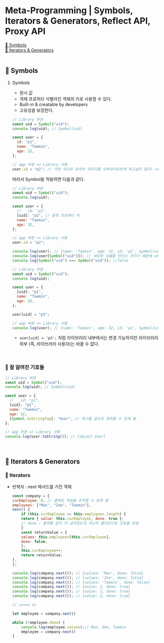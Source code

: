 # Meta-Programming | Symbols, Iterators & Generators, Reflect API, Proxy API

[📌 Symbols](#-symbols)<br>
[📌 Iterators & Generators](#-iterators--generators)<br>
<br>

## 📌 Symbols

1. Symbols

   - 원시 값
   - 객체 프로퍼티 식별자인 객체의 키로 사용할 수 있다.
   - Built-in & creatable by developers
   - 고유성을 보장한다.

   ```javascript
   // Library 부분
   const uid = Symbol("uid");
   console.log(uid); // Symbol(uid)

   const user = {
     id: "p1",
     name: "Taemin",
     age: 32,
   };

   // app 부분 => Library 사용
   user.id = "p2"; // 이런 식으로 유저의 아이디를 오버라이딩하게 하고싶지 않다! => 이럴 때 심볼을 사용.
   ```

   따라서 Symbol을 적용하면 다음과 같다.

   ```javascript
   // Library 부분
   const uid = Symbol("uid");
   console.log(uid);

   const user = {
     //   id: "p1",
     [uid]: "p1", // 동적 프로퍼티 키
     name: "Taemin",
     age: 32,
   };

   // app 부분 => Library 사용
   user.id = "p2";

   console.log(user); // {name: 'Taemin', age: 32, id: 'p2', Symbol(uid): 'p1'}
   console.log(user[Symbol("uid")]); // 새로운 심볼을 만드는 것이기 때문에 undefined라고 나온다.
   console.log(Symbol("uid") === Symbol("uid")); //false
   ```

   ```javascript
   // Library 부분
   const uid = Symbol("uid");
   console.log(uid);

   const user = {
     [uid]: "p1",
     name: "Taemin",
     age: 32,
   };

   user[uid] = "p3";

   // app 부분 => Library 사용
   console.log(user); // {name: 'Taemin', age: 32, id: 'p2', Symbol(uid): 'p3'}
   ```

   - `user[uid] = 'p3';` 처럼 라이브러리 내부에서는 변경 가능하지만 라이브러리 외부 (즉, 라이브러리 사용자)는 바꿀 수 없다.

<br>

### 📖 잘 알려진 기호들

```javascript
// Library 부분
const uid = Symbol("uid");
console.log(uid); // Symbol(uid)

const user = {
  //   id: "p1",
  [uid]: "p1",
  name: "Taemin",
  age: 32,
  [Symbol.toStringTag]: "User", // 태그를 값으로 정의할 수 있게 함
};

// app 부분 => Library 사용
console.log(user.toString()); // [object User]
```

<br>

## 📌 Iterators & Generators

### 📖 Iterators

- 반복자 : next 메서드를 가진 객체

    ```javascript
    const company = {
    curEmployee: 0, // 출력된 직원을 추적할 수 있게 함
    employees: ["Max", "Zoe", "Taemin"],
    next() {
        if (this.curEmployee >= this.employees.length) {
        return { value: this.curEmployee, done: true };
        // done : 출력할 값이 더 남아있는지 아닌지 불리언으로 신호를 보냄
        }
        const returnValue = {
        values: this.employees[this.curEmployee],
        done: false,
        };
        this.curEmployee++;
        return returnValue;
    },
    };

    console.log(company.next()); // {values: 'Max', done: false}
    console.log(company.next()); // {values: 'Zoe', done: false}
    console.log(company.next()); // {values: 'Taemin', done: false}
    console.log(company.next()); // {value: 3, done: true}
    console.log(company.next()); // {value: 3, done: true}
    console.log(company.next()); // {value: 3, done: true}

    // ===== or

    let employee = company.next()

    while (!employee.done) {
        console.log(employee.values);// Max, Zoe, Taemin
        employee = company.next()
    }
    ```
